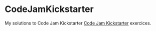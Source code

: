 # CodeJamKickstarter

My solutions to Code Jam Kickstarter [Code Jam Kickstarter](https://code.google.com/codejam/kickstart/) exercices.

